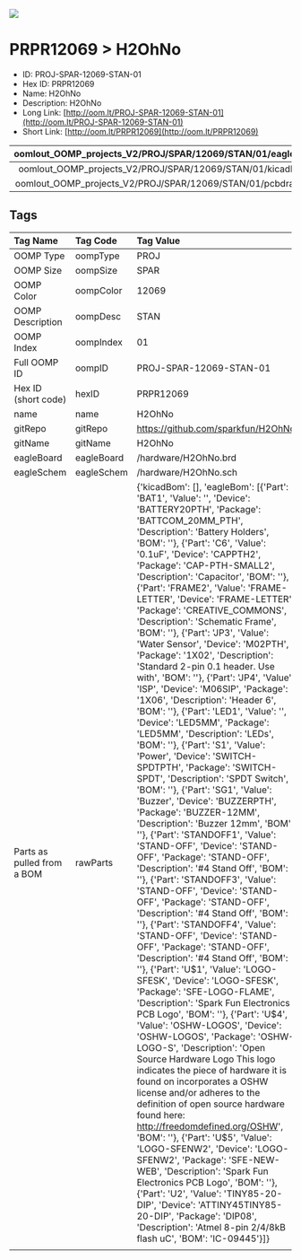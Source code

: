 


  
![][im]
# PRPR12069 > H2OhNo

- ID: PROJ-SPAR-12069-STAN-01
- Hex ID: PRPR12069
- Name: H2OhNo
- Description: H2OhNo
- Long Link: [http://oom.lt/PROJ-SPAR-12069-STAN-01](http://oom.lt/PROJ-SPAR-12069-STAN-01)
- Short Link: [http://oom.lt/PRPR12069](http://oom.lt/PRPR12069)
  

|oomlout_OOMP_projects_V2/PROJ/SPAR/12069/STAN/01/eagleImage.png|oomlout_OOMP_projects_V2/PROJ/SPAR/12069/STAN/01/eagleSchemImage.png|oomlout_OOMP_projects_V2/PROJ/SPAR/12069/STAN/01/kicadPcb3dFront.png|oomlout_OOMP_projects_V2/PROJ/SPAR/12069/STAN/01/kicadPcb3dBack.png|
| :---: | :---: | :---: | :---: |
|oomlout_OOMP_projects_V2/PROJ/SPAR/12069/STAN/01/kicadPcb3d.png|oomlout_OOMP_projects_V2/PROJ/SPAR/12069/STAN/01/bomBack.png|oomlout_OOMP_projects_V2/PROJ/SPAR/12069/STAN/01/bomFront.png|oomlout_OOMP_projects_V2/PROJ/SPAR/12069/STAN/01/pcbdraw.svg|
|oomlout_OOMP_projects_V2/PROJ/SPAR/12069/STAN/01/pcbdrawBack.svg||||

## Tags
  

|Tag Name|Tag Code|Tag Value|
| :--- | :--- | :--- |
|OOMP Type|oompType|PROJ|
|OOMP Size|oompSize|SPAR|
|OOMP Color|oompColor|12069|
|OOMP Description|oompDesc|STAN|
|OOMP Index|oompIndex|01|
|Full OOMP ID|oompID|PROJ-SPAR-12069-STAN-01|
|Hex ID (short code)|hexID|PRPR12069|
|name|name|H2OhNo|
|gitRepo|gitRepo|https://github.com/sparkfun/H2OhNo|
|gitName|gitName|H2OhNo|
|eagleBoard|eagleBoard|/hardware/H2OhNo.brd|
|eagleSchem|eagleSchem|/hardware/H2OhNo.sch|
|Parts as pulled from a BOM|rawParts|{'kicadBom': [], 'eagleBom': [{'Part': 'BAT1', 'Value': '', 'Device': 'BATTERY20PTH', 'Package': 'BATTCOM_20MM_PTH', 'Description': 'Battery Holders', 'BOM': ''}, {'Part': 'C6', 'Value': '0.1uF', 'Device': 'CAPPTH2', 'Package': 'CAP-PTH-SMALL2', 'Description': 'Capacitor', 'BOM': ''}, {'Part': 'FRAME2', 'Value': 'FRAME-LETTER', 'Device': 'FRAME-LETTER', 'Package': 'CREATIVE_COMMONS', 'Description': 'Schematic Frame', 'BOM': ''}, {'Part': 'JP3', 'Value': 'Water Sensor', 'Device': 'M02PTH', 'Package': '1X02', 'Description': 'Standard 2-pin 0.1 header. Use with', 'BOM': ''}, {'Part': 'JP4', 'Value': 'ISP', 'Device': 'M06SIP', 'Package': '1X06', 'Description': 'Header 6', 'BOM': ''}, {'Part': 'LED1', 'Value': '', 'Device': 'LED5MM', 'Package': 'LED5MM', 'Description': 'LEDs', 'BOM': ''}, {'Part': 'S1', 'Value': 'Power', 'Device': 'SWITCH-SPDTPTH', 'Package': 'SWITCH-SPDT', 'Description': 'SPDT Switch', 'BOM': ''}, {'Part': 'SG1', 'Value': 'Buzzer', 'Device': 'BUZZERPTH', 'Package': 'BUZZER-12MM', 'Description': 'Buzzer 12mm', 'BOM': ''}, {'Part': 'STANDOFF1', 'Value': 'STAND-OFF', 'Device': 'STAND-OFF', 'Package': 'STAND-OFF', 'Description': '#4 Stand Off', 'BOM': ''}, {'Part': 'STANDOFF3', 'Value': 'STAND-OFF', 'Device': 'STAND-OFF', 'Package': 'STAND-OFF', 'Description': '#4 Stand Off', 'BOM': ''}, {'Part': 'STANDOFF4', 'Value': 'STAND-OFF', 'Device': 'STAND-OFF', 'Package': 'STAND-OFF', 'Description': '#4 Stand Off', 'BOM': ''}, {'Part': 'U$1', 'Value': 'LOGO-SFESK', 'Device': 'LOGO-SFESK', 'Package': 'SFE-LOGO-FLAME', 'Description': 'Spark Fun Electronics PCB Logo', 'BOM': ''}, {'Part': 'U$4', 'Value': 'OSHW-LOGOS', 'Device': 'OSHW-LOGOS', 'Package': 'OSHW-LOGO-S', 'Description': 'Open Source Hardware Logo This logo indicates the piece of hardware it is found on incorporates a OSHW license and/or adheres to the definition of open source hardware found here: http://freedomdefined.org/OSHW', 'BOM': ''}, {'Part': 'U$5', 'Value': 'LOGO-SFENW2', 'Device': 'LOGO-SFENW2', 'Package': 'SFE-NEW-WEB', 'Description': 'Spark Fun Electronics PCB Logo', 'BOM': ''}, {'Part': 'U2', 'Value': 'TINY85-20-DIP', 'Device': 'ATTINY45TINY85-20-DIP', 'Package': 'DIP08', 'Description': 'Atmel 8-pin 2/4/8kB flash uC', 'BOM': 'IC-09445'}]}|
||||



[im]: PROJ/SPAR/12069/STAN/01/kicadPcb3d_450.png
